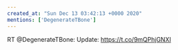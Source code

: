 ```yaml
---
created_at: "Sun Dec 13 03:42:13 +0000 2020"
mentions: ['DegenerateTBone']
---
```


RT @DegenerateTBone: Update: https://t.co/9mQPhjGNXI
